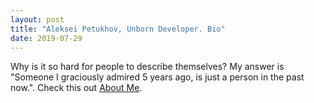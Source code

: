 ```yaml
---
layout: post
title: "Aleksei Petukhov, Unborn Developer. Bio"
date: 2019-07-29
---
```


Why is it so hard for people to describe themselves? My answer is "Someone I graciously admired 5 years ago, is just a person in the past now.". Check this out [About Me](/about).
